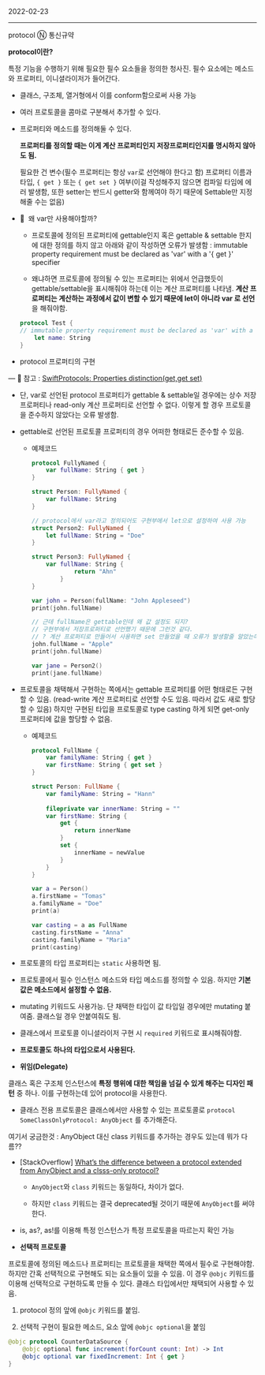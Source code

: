 2022-02-23

---
protocol Ⓝ 통신규약

**protocol이란?**

특정 기능을 수행하기 위해 필요한 필수 요소들을 정의한 청사진. 필수 요소에는 메소드와 프로퍼티, 이니셜라이저가 들어간다.

- 클래스, 구조체, 열거형에서 이를 conform함으로써 사용 가능

- 여러 프로토콜을 콤마로 구분해서 추가할 수 있다.

- 프로퍼티와 메소드를 정의해둘 수 있다. 

   **프로퍼티를 정의할 때는 이게 계산 프로퍼티인지 저장프로퍼티인지를 명시하지 않아도 됨.**

   필요한 건 변수(필수 프로퍼티는 항상 `var`로 선언해야 한다고 함) 프로퍼티 이름과 타입, `{ get }` 또는 `{ get set }` 여부(이걸 작성해주지 않으면 컴파일 타임에 에러 발생함, 또한 setter는 반드시 getter와 함께여야 하기 때문에 Settable만 지정해줄 수는 없음)

- 🤔  왜 var만 사용해야할까?
    
    - 프로토콜에 정의된 프로퍼티에 gettable인지 혹은 gettable & settable 한지에 대한 정의를 하지 않고 아래와 같이 작성하면 오류가 발생함 : immutable property requirement must be declared as 'var' with a '{ get }' specifier
    
    - 왜냐하면 프로토콜에 정의될 수 있는 프로퍼티는 위에서 언급했듯이 gettable/settable을 표시해줘야 하는데 이는 계산 프로퍼티를 나타냄. **계산 프로퍼티는 계산하는 과정에서 값이 변할 수 있기 때문에 let이 아니라 var 로 선언**을 해줘야함. 
    
    ```swift
    protocol Test {
    // immutable property requirement must be declared as 'var' with a '{ get }' specifier
        let name: String
    }
    ```
    

- protocol 프로퍼티의 구현

— 👀 참고 : [SwiftProtocols: Properties distinction(get,get set)](https://chetan-aggarwal.medium.com/swift-protocols-properties-distinction-get-get-set-32a34a7f16e9)

- 단, var로 선언된 protocol 프로퍼티가 gettable & settable일 경우에는 상수 저장프로퍼티나 read-only 계산 프로퍼티로 선언할 수 없다. 이렇게 할 경우 프로토콜을 준수하지 않았다는 오류 발생함.
- gettable로 선언된 프로토콜 프로퍼티의 경우 어떠한 형태로든 준수할 수 있음.
    - 예제코드
        
        ```swift
        protocol FullyNamed {
            var fullName: String { get }
        }
        
        struct Person: FullyNamed {
            var fullName: String
        }
        
        // protocol에서 var라고 정의되어도 구현부에서 let으로 설정하여 사용 가능
        struct Person2: FullyNamed {
            let fullName: String = "Doe"
        }
        
        struct Person3: FullyNamed {
            var fullName: String {
        			return "Ahn"
        		}
        }
        
        var john = Person(fullName: "John Appleseed")
        print(john.fullName)
        
        // 근데 fullName은 gettable인데 왜 값 설정도 되지?
        // 구현부에서 저장프로퍼티로 선언했기 때문에 그런것 같다. 
        // ? 계산 프로퍼티로 만들어서 사용하면 set 만들었을 때 오류가 발생할줄 알았는데 잘됨. ??
        john.fullName = "Apple"
        print(john.fullName)
        
        var jane = Person2()
        print(jane.fullName)
        
        ```
        
- 프로토콜을 채택해서 구현하는 쪽에서는 gettable 프로퍼티를 어떤 형태로든 구현할 수 있음. (read-write 계산 프로퍼티로 선언할 수도 있음. 따라서 값도 새로 할당할 수 있음) 하지만 구현된 타입을 프로토콜로 type casting 하게 되면 get-only 프로퍼티에 값을 할당할 수 없음.
    - 예제코드
        
        ```swift
        protocol FullName {
            var familyName: String { get }
            var firstName: String { get set }
        }
        
        struct Person: FullName {
            var familyName: String = "Hann"
            
            fileprivate var innerName: String = ""
            var firstName: String {
                get {
                    return innerName
                }
                set {
                    innerName = newValue   
                }
            }
        }
        
        var a = Person()
        a.firstName = "Tomas"
        a.familyName = "Doe"
        print(a)
        
        var casting = a as FullName
        casting.firstName = "Anna"
        casting.familyName = "Maria"
        print(casting)
        ```
        

- 프로토콜의 타입 프로퍼티는 `static` 사용하면 됨.

- 프로토콜에서 필수 인스턴스 메소드와 타입 메소드를 정의할 수 있음. 하지만 **기본값은 메소드에서 설정할 수 없음.**

- mutating 키워드도 사용가능. 단 채택한 타입이 값 타입일 경우에만 mutating 붙여줌. 클래스일 경우 안붙여줘도 됨.

- 클래스에서 프로토콜 이니셜라이저 구현 시 `required` 키워드로 표시해줘야함.

- **프로토콜도 하나의 타입으로서 사용된다.**

- **위임(Delegate)**

클래스 혹은 구조체 인스턴스에 **특정 행위에 대한 책임을 넘길 수 있게 해주는 디자인 패턴** 중 하나. 이를 구현하는데 있어 protocol을 사용한다.

- 클래스 전용 프로토콜은 클래스에서만 사용할 수 있는 프로토콜로 `protocol SomeClassOnlyProtocol: AnyObject` 를 추가해준다.

여기서 궁금한것 : AnyObject 대신 class 키워드를 추가하는 경우도 있는데 뭐가 다름??

- [StackOverflow] [What’s the difference between a protocol extended from AnyObject and a clsss-only protocol?](https://stackoverflow.com/questions/30176814/whats-the-difference-between-a-protocol-extended-from-anyobject-and-a-class-onl)
    
    - `AnyObject`와 `class` 키워드는 동일하다, 차이가 없다.
    
    - 하지만 `class` 키워드는 결국 deprecated될 것이기 때문에 `AnyObject`를 써야한다.
    

- is, as?, as!를 이용해 특정 인스턴스가 특정 프로토콜을 따르는지 확인 가능

- **선택적 프로토콜**

프로토콜에 정의된 메소드나 프로퍼티는 프로토콜을 채택한 쪽에서 필수로 구현해야함. 하지만 간혹 선택적으로 구현해도 되는 요소들이 있을 수 있음. 이 경우 `@objc` 키워드를 이용해 선택적으로 구현하도록 만들 수 있다. 클래스 타입에서만 채택되어 사용할 수 있음.

1. protocol 정의 앞에 `@objc` 키워드를 붙임.

2. 선택적 구현이 필요한 메소드, 요소 앞에 `@objc optional`을 붙임

```swift
@objc protocol CounterDataSource {
    @objc optional func increment(forCount count: Int) -> Int
    @objc optional var fixedIncrement: Int { get }
}
```